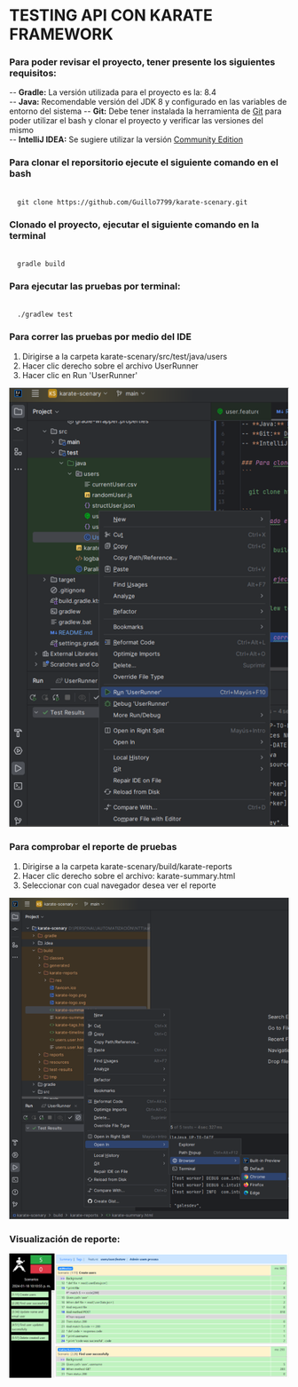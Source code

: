 # TESTING API CON KARATE FRAMEWORK

### Para poder revisar el proyecto, tener presente los siguientes requisitos:
-- **Gradle:** La versión utilizada para el proyecto es la: 8.4  
-- **Java:** Recomendable versión del JDK 8 y configurado en las variables de entorno del sistema
-- **Git:** Debe tener instalada la herramienta de [Git](https://www.git-scm.com/downloads) para poder utilizar el bash y clonar el proyecto y verificar las versiones del mismo  
-- **IntelliJ IDEA:** Se sugiere utilizar la versión [Community Edition](https://www.jetbrains.com/es-es/idea/download/other.html)

### Para clonar el reporsitorio ejecute el siguiente comando en el bash
```

  git clone https://github.com/Guillo7799/karate-scenary.git

```
### Clonado el proyecto, ejecutar el siguiente comando en la terminal
```

  gradle build

```
### Para ejecutar las pruebas por terminal:
```

  ./gradlew test

```
### Para correr las pruebas por medio del IDE
1. Dirigirse a la carpeta karate-scenary/src/test/java/users
2. Hacer clic derecho sobre el archivo UserRunner
3. Hacer clic en Run 'UserRunner'

![img_2.png](img_2.png)

### Para comprobar el reporte de pruebas
1. Dirigirse a la carpeta karate-scenary/build/karate-reports
2. Hacer clic derecho sobre el archivo: karate-summary.html
3. Seleccionar con cual navegador desea ver el reporte

![img_3.png](img_3.png)

### Visualización de reporte:

![img.png](img.png)



